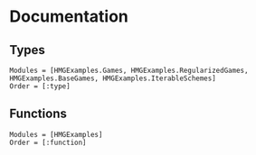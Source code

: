 # Documentation


## Types

```@autodocs
Modules = [HMGExamples.Games, HMGExamples.RegularizedGames, HMGExamples.BaseGames, HMGExamples.IterableSchemes]
Order = [:type]
```

## Functions

```@autodocs
Modules = [HMGExamples]
Order = [:function]
```


